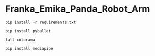 # Franka_Emika_Panda_Robot_Arm

```
pip install -r requirements.txt
```

```
pip install pybullet
```

```
tall colorama
```

```
pip install mediapipe
```
